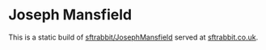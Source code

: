 Joseph Mansfield
================

This is a static build of [sftrabbit/JosephMansfield](https://github.com/sftrabbit/JosephMansfield) served at [sftrabbit.co.uk](http://sftrabbit.co.uk/).
